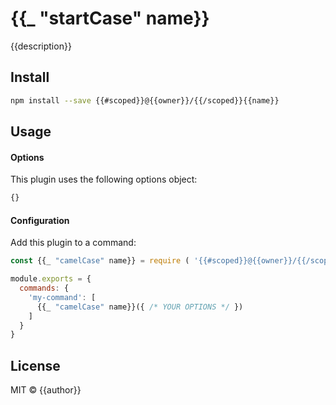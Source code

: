 # {{_ "startCase" name}}

{{description}}

## Install

```sh
npm install --save {{#scoped}}@{{owner}}/{{/scoped}}{{name}}
```

## Usage

#### Options

This plugin uses the following options object:

```js
{}
```

#### Configuration

Add this plugin to a command:

```js
const {{_ "camelCase" name}} = require ( '{{#scoped}}@{{owner}}/{{/scoped}}{{name}}' );

module.exports = {
  commands: {
    'my-command': [
      {{_ "camelCase" name}}({ /* YOUR OPTIONS */ })
    ]
  }
}
```

## License

MIT © {{author}}
